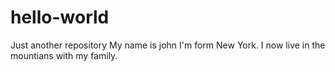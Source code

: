 # hello-world
Just another repository 
My name is john I'm form New York. I now live in the mountians with my family.
